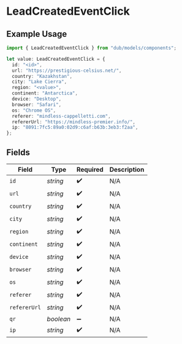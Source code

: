 # LeadCreatedEventClick

## Example Usage

```typescript
import { LeadCreatedEventClick } from "dub/models/components";

let value: LeadCreatedEventClick = {
  id: "<id>",
  url: "https://prestigious-celsius.net/",
  country: "Kazakhstan",
  city: "Lake Cierra",
  region: "<value>",
  continent: "Antarctica",
  device: "Desktop",
  browser: "Safari",
  os: "Chrome OS",
  referer: "mindless-cappelletti.com",
  refererUrl: "https://mindless-premier.info/",
  ip: "8091:7fc5:89a0:02d9:c6af:b63b:3eb3:f2aa",
};
```

## Fields

| Field              | Type               | Required           | Description        |
| ------------------ | ------------------ | ------------------ | ------------------ |
| `id`               | *string*           | :heavy_check_mark: | N/A                |
| `url`              | *string*           | :heavy_check_mark: | N/A                |
| `country`          | *string*           | :heavy_check_mark: | N/A                |
| `city`             | *string*           | :heavy_check_mark: | N/A                |
| `region`           | *string*           | :heavy_check_mark: | N/A                |
| `continent`        | *string*           | :heavy_check_mark: | N/A                |
| `device`           | *string*           | :heavy_check_mark: | N/A                |
| `browser`          | *string*           | :heavy_check_mark: | N/A                |
| `os`               | *string*           | :heavy_check_mark: | N/A                |
| `referer`          | *string*           | :heavy_check_mark: | N/A                |
| `refererUrl`       | *string*           | :heavy_check_mark: | N/A                |
| `qr`               | *boolean*          | :heavy_minus_sign: | N/A                |
| `ip`               | *string*           | :heavy_check_mark: | N/A                |